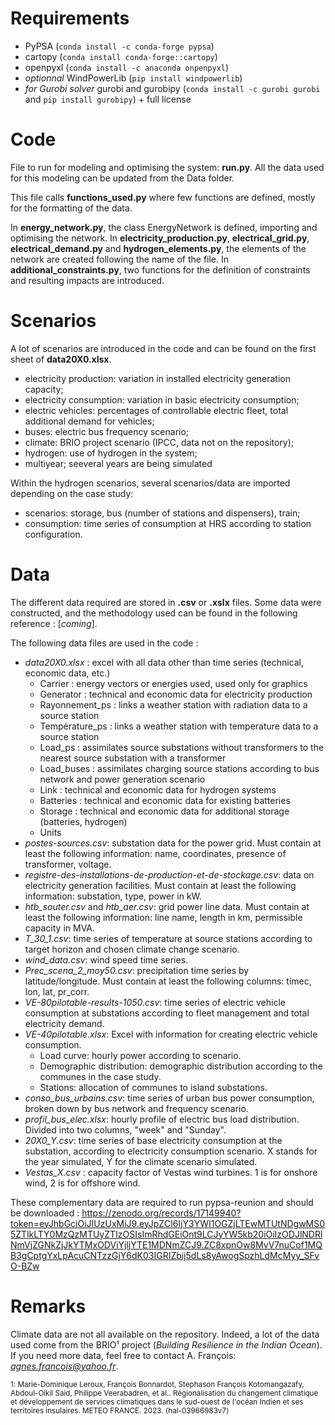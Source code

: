 # Requirements 
- PyPSA (`conda install -c conda-forge pypsa`)
- cartopy (`conda install conda-forge::cartopy`)
- openpyxl (`conda install -c anaconda onpenpyxl`)
- *optionnal* WindPowerLib (`pip install windpowerlib`)
- *for Gurobi solver* gurobi and gurobipy (`conda install -c gurobi gurobi` and `pip install gurobipy`) + full license

# Code
File to run for modeling and optimising the system: **run.py**.
All the data used for this modeling can be updated from the Data folder.

This file calls **functions_used.py** where few functions are defined, mostly for the formatting of the data.

In **energy_network.py**, the class EnergyNetwork is defined, importing and optimising the network. In **electricity_production.py**, **electrical_grid.py**, **electrical_demand.py** and **hydrogen_elements.py**, the elements of the network are created following the name of the file.
In **additional_constraints.py**, two functions for the definition of constraints and resulting impacts are introduced.

# Scenarios
A lot of scenarios are introduced in the code and can be found on the first sheet of **data20X0.xlsx**. 
- electricity production: variation in installed electricity generation capacity;
- electricity consumption: variation in basic electricity consumption;
- electric vehicles: percentages of controllable electric fleet, total additional demand for vehicles;
- buses: electric bus frequency scenario;
- climate: BRIO project scenario (IPCC, data not on the repository);
- hydrogen: use of hydrogen in the system;
- multiyear; seeveral years are being simulated

Within the hydrogen scenarios, several scenarios/data are imported depending on the case study:
- scenarios: storage, bus (number of stations and dispensers), train;
- consumption: time series of consumption at HRS according to station configuration.

# Data
The different data required are stored in **.csv** or **.xslx** files. Some data were constructed, and the methodology used can be found in the following reference : [*coming*].


The following data files are used in the code :
- *data20X0.xlsx* :  excel with all data other than time series (technical, economic data, etc.)
    - Carrier : energy vectors or energies used, used only for graphics
    - Generator : technical and economic data for electricity production
    - Rayonnement_ps : links a weather station with radiation data to a source station
    - Température_ps : links a weather station with temperature data to a source station
    - Load_ps : assimilates source substations without transformers to the nearest source substation with a transformer
    - Load_buses : assimilates charging source stations according to bus network and power generation scenario
    - Link : technical and economic data for hydrogen systems
    - Batteries : technical and economic data for existing batteries
    - Storage : technical and economic data for additional storage (batteries, hydrogen)
    - Units
- *postes-sources.csv*: substation data for the power grid. Must contain at least the following information: name, coordinates, presence of transformer, voltage.
- *registre-des-installations-de-production-et-de-stockage.csv*: data on electricity generation facilities. Must contain at least the following information: substation, type, power in kW.
- *htb_souter.csv* and *htb_aer.csv*: grid power line data. Must contain at least the following information: line name, length in km, permissible capacity in MVA.
- *T_30_1.csv*: time series of temperature at source stations according to target horizon and chosen climate change scenario.
- *wind_data.csv*: wind speed time series.
- *Prec_scena_2_moy50.csv*: precipitation time series by latitude/longitude. Must contain at least the following columns: timec, lon, lat, pr_corr.
- *VE-80pilotable-results-1050.csv*: time series of electric vehicle consumption at substations according to fleet management and total electricity demand.
- *VE-40pilotable.xlsx*: Excel with information for creating electric vehicle consumption.
    - Load curve: hourly power according to scenario.
    - Demographic distribution: demographic distribution according to the communes in the case study.
    - Stations: allocation of communes to island substations.
- *conso_bus_urbains.csv*: time series of urban bus power consumption, broken down by bus network and frequency scenario.
- *profil_bus_elec.xlsx*: hourly profile of electric bus load distribution. Divided into two columns, "week" and "Sunday".
- *20X0_Y.csv*: time series of base electricity consumption at the substation, according to electricity consumption scenario. X stands for the year simulated, Y for the climate scenario simulated.
- *Vestas_X.csv* : capacity factor of Vestas wind turbines. 1 is for onshore wind, 2 is for offshore wind.

These complementary data are required to run pypsa-reunion and should be downloaded : https://zenodo.org/records/17149940?token=eyJhbGciOiJIUzUxMiJ9.eyJpZCI6IjY3YWI1OGZjLTEwMTUtNDgwMS05ZTlkLTY0MzQzMTUyZTIzOSIsImRhdGEiOnt9LCJyYW5kb20iOiIzODJlNDRlNmVjZGNkZjJkYTMxODViYjljYTE1MDNmZCJ9.ZC8xpnOw8MvV7nuCof1MQB3gCptgYxLpAcuCNTzzGjY6dK03IGRIZbij5dLs8yAwogSpzhLdMcMyy_SFvO-BZw

# Remarks
Climate data are not all available on the repository. Indeed, a lot of the data used come from the BRIO¹ project (*Building Resilience in the Indian Ocean*). If you need more data, feel free to contact A. François: *agnes.francois@yahoo.fr*.

<small>1: Marie-Dominique Leroux, François Bonnardot, Stephason François Kotomangazafy, Abdoul-Oikil Said, Philippe Veerabadren, et al.. Régionalisation du changement climatique et développement de services climatiques dans le sud-ouest de l'océan Indien et ses territoires insulaires. METEO FRANCE. 2023. ⟨hal-03966983v7⟩</small>
